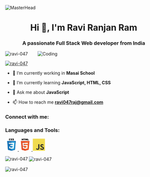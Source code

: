 ![MasterHead](http://propulsive.in/assets/img/service-icon/web.gif)

<h1 align="center">Hi 👋, I'm Ravi Ranjan Ram</h1>
<h3 align="center">A passionate Full Stack Web developer from India</h3>
<img align="right" alt="Coding" width="400" src="https://thumbs.dreamstime.com/b/web-development-coding-programming-internet-technology-business-concept-web-development-coding-programming-internet-technology-121903546.jpg">

<p align="left"> <img src="https://komarev.com/ghpvc/?username=ravi-047&label=Profile%20views&color=0e75b6&style=flat" alt="ravi-047" /> </p>

<p align="left"> <a href="https://github.com/ryo-ma/github-profile-trophy"><img src="https://github-profile-trophy.vercel.app/?username=ravi-047" alt="ravi-047" /></a> </p>

- 🔭 I’m currently working in **Masai School**

- 🌱 I’m currently learning **JavaScript, HTML, CSS**

- 💬 Ask me about **JavaScript**

- 📫 How to reach me **ravi047raj@gmail.com**

<h3 align="left">Connect with me:</h3>
<p align="left">
</p>

<h3 align="left">Languages and Tools:</h3>
<p align="left"> <a href="https://www.w3schools.com/css/" target="_blank" rel="noreferrer"> <img src="https://raw.githubusercontent.com/devicons/devicon/master/icons/css3/css3-original-wordmark.svg" alt="css3" width="40" height="40"/> </a> <a href="https://www.w3.org/html/" target="_blank" rel="noreferrer"> <img src="https://raw.githubusercontent.com/devicons/devicon/master/icons/html5/html5-original-wordmark.svg" alt="html5" width="40" height="40"/> </a> <a href="https://developer.mozilla.org/en-US/docs/Web/JavaScript" target="_blank" rel="noreferrer"> <img src="https://raw.githubusercontent.com/devicons/devicon/master/icons/javascript/javascript-original.svg" alt="javascript" width="40" height="40"/> </a> </p>

<p><img align="left" src="https://github-readme-stats.vercel.app/api/top-langs?username=ravi-047&show_icons=true&locale=en&layout=compact" alt="ravi-047" /></p>

<p>&nbsp;<img align="center" src="https://github-readme-stats.vercel.app/api?username=ravi-047&show_icons=true&locale=en" alt="ravi-047" /></p>

<p><img align="center" src="https://github-readme-streak-stats.herokuapp.com/?user=ravi-047&" alt="ravi-047" /></p>
